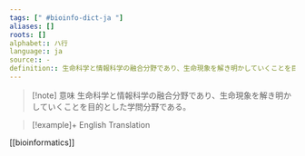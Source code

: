 ```yaml
---
tags: [" #bioinfo-dict-ja "]
aliases: []
roots: []
alphabet:: ハ行
language:: ja
source:: -
definition:: 生命科学と情報科学の融合分野であり、生命現象を解き明かしていくことを目的とした学問分野である。
---
```

>[!note] 意味
>生命科学と情報科学の融合分野であり、生命現象を解き明かしていくことを目的とした学問分野である。
>

>[!example]+ English Translation
> 
[[bioinformatics]] 

